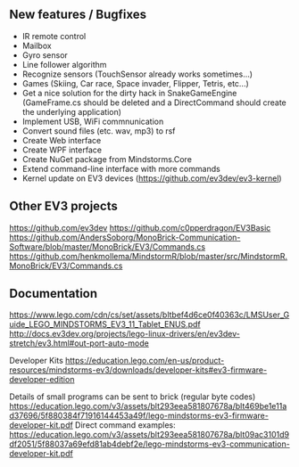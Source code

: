 New features / Bugfixes
-----------------------
- IR remote control
- Mailbox
- Gyro sensor
- Line follower algorithm
- Recognize sensors (TouchSensor already works sometimes...)
- Games (Skiing, Car race, Space invader, Flipper, Tetris, etc...)
- Get a nice solution for the dirty hack in SnakeGameEngine (GameFrame.cs should be deleted and a DirectCommand should create the underlying application)
- Implement USB, WiFi commnunication
- Convert sound files (etc. wav, mp3) to rsf
- Create Web interface
- Create WPF interface
- Create NuGet package from Mindstorms.Core
- Extend command-line interface with more commands
- Kernel update on EV3 devices (https://github.com/ev3dev/ev3-kernel)

Other EV3 projects
------------------
https://github.com/ev3dev
https://github.com/c0pperdragon/EV3Basic
https://github.com/AndersSoborg/MonoBrick-Communication-Software/blob/master/MonoBrick/EV3/Commands.cs
https://github.com/henkmollema/MindstormR/blob/master/src/MindstormR.MonoBrick/EV3/Commands.cs

Documentation
-------------
https://www.lego.com/cdn/cs/set/assets/bltbef4d6ce0f40363c/LMSUser_Guide_LEGO_MINDSTORMS_EV3_11_Tablet_ENUS.pdf
http://docs.ev3dev.org/projects/lego-linux-drivers/en/ev3dev-stretch/ev3.html#out-port-auto-mode

Developer Kits
https://education.lego.com/en-us/product-resources/mindstorms-ev3/downloads/developer-kits#ev3-firmware-developer-edition

Details of small programs can be sent to brick (regular byte codes)
https://education.lego.com/v3/assets/blt293eea581807678a/blt469be1e11ad37696/5f880384f71916144453a49f/lego-mindstorms-ev3-firmware-developer-kit.pdf
Direct command examples:
https://education.lego.com/v3/assets/blt293eea581807678a/blt09ac3101d9df2051/5f88037a69efd81ab4debf2e/lego-mindstorms-ev3-communication-developer-kit.pdf